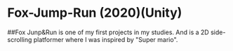 # Fox-Jump-Run (2020)(Unity)

##Fox Junp&Run is one of my first projects in my studies. And is a 2D side-scrolling platformer where I was inspired by "Super mario".

